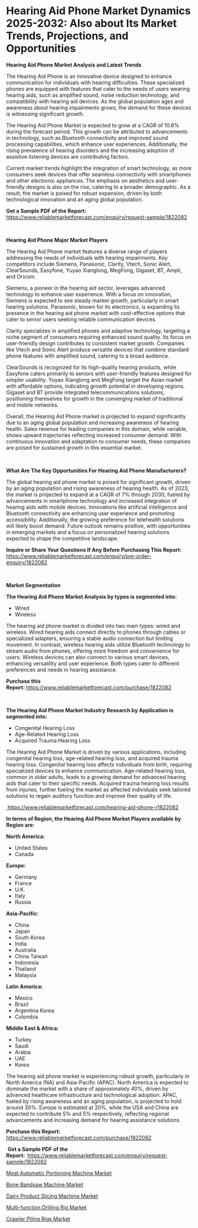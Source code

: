 <p><h1>Hearing Aid Phone Market Dynamics 2025-2032: Also about Its Market Trends, Projections, and Opportunities</h1></p><p><strong>Hearing Aid Phone Market Analysis and Latest Trends</strong></p>
<p><p>The Hearing Aid Phone is an innovative device designed to enhance communication for individuals with hearing difficulties. These specialized phones are equipped with features that cater to the needs of users wearing hearing aids, such as amplified sound, noise reduction technology, and compatibility with hearing aid devices. As the global population ages and awareness about hearing impairments grows, the demand for these devices is witnessing significant growth.</p><p>The Hearing Aid Phone Market is expected to grow at a CAGR of 10.8% during the forecast period. This growth can be attributed to advancements in technology, such as Bluetooth connectivity and improved sound processing capabilities, which enhance user experiences. Additionally, the rising prevalence of hearing disorders and the increasing adoption of assistive listening devices are contributing factors.</p><p>Current market trends highlight the integration of smart technology, as more consumers seek devices that offer seamless connectivity with smartphones and other electronic appliances. The emphasis on aesthetics and user-friendly designs is also on the rise, catering to a broader demographic. As a result, the market is poised for robust expansion, driven by both technological innovation and an aging global population.</p></p>
<p><strong>Get a Sample PDF of the Report:&nbsp;</strong> <a href="https://www.reliablemarketforecast.com/enquiry/request-sample/1822082?utm_campaign=1832&utm_medium=2&utm_source=Github&utm_content=ia&utm_term=28022025&utm_id=hearing-aid-phone">https://www.reliablemarketforecast.com/enquiry/request-sample/1822082</a></p>
<p>&nbsp;</p>
<p><strong>Hearing Aid Phone Major Market Players</strong></p>
<p><p>The Hearing Aid Phone market features a diverse range of players addressing the needs of individuals with hearing impairments. Key competitors include Siemens, Panasonic, Clarity, Vtech, Sonic Alert, ClearSounds, Easyfone, Yuyao Xianglong, MegFong, Gigaset, BT, Ampli, and Oricom. </p><p>Siemens, a pioneer in the hearing aid sector, leverages advanced technology to enhance user experience. With a focus on innovation, Siemens is expected to see steady market growth, particularly in smart hearing solutions. Panasonic, known for its electronics, is expanding its presence in the hearing aid phone market with cost-effective options that cater to senior users seeking reliable communication devices.</p><p>Clarity specializes in amplified phones and adaptive technology, targeting a niche segment of consumers requiring enhanced sound quality. Its focus on user-friendly design contributes to consistent market growth. Companies like Vtech and Sonic Alert produce versatile devices that combine standard phone features with amplified sound, catering to a broad audience. </p><p>ClearSounds is recognized for its high-quality hearing products, while Easyfone caters primarily to seniors with user-friendly features designed for simpler usability. Yuyao Xianglong and MegFong target the Asian market with affordable options, indicating growth potential in developing regions. Gigaset and BT provide integrated telecommunications solutions, positioning themselves for growth in the converging market of traditional and mobile networks.</p><p>Overall, the Hearing Aid Phone market is projected to expand significantly due to an aging global population and increasing awareness of hearing health. Sales revenue for leading companies in this domain, while variable, shows upward trajectories reflecting increased consumer demand. With continuous innovation and adaptation to consumer needs, these companies are poised for sustained growth in this essential market.</p></p>
<p>&nbsp;</p>
<p><strong>What Are The Key Opportunities For Hearing Aid Phone Manufacturers?</strong></p>
<p><p>The global hearing aid phone market is poised for significant growth, driven by an aging population and rising awareness of hearing health. As of 2023, the market is projected to expand at a CAGR of 7% through 2030, fueled by advancements in smartphone technology and increased integration of hearing aids with mobile devices. Innovations like artificial intelligence and Bluetooth connectivity are enhancing user experience and promoting accessibility. Additionally, the growing preference for telehealth solutions will likely boost demand. Future outlook remains positive, with opportunities in emerging markets and a focus on personalized hearing solutions expected to shape the competitive landscape.</p></p>
<p><strong>Inquire or Share Your Questions If Any Before Purchasing This Report:</strong> <a href="https://www.reliablemarketforecast.com/enquiry/pre-order-enquiry/1822082?utm_campaign=1832&utm_medium=2&utm_source=Github&utm_content=ia&utm_term=28022025&utm_id=hearing-aid-phone">https://www.reliablemarketforecast.com/enquiry/pre-order-enquiry/1822082</a></p>
<p>&nbsp;</p>
<p><strong>Market Segmentation</strong></p>
<p><strong>The Hearing Aid Phone Market Analysis by types is segmented into:</strong></p>
<p><ul><li>Wired</li><li>Wireless</li></ul></p>
<p><p>The hearing aid phone market is divided into two main types: wired and wireless. Wired hearing aids connect directly to phones through cables or specialized adapters, ensuring a stable audio connection but limiting movement. In contrast, wireless hearing aids utilize Bluetooth technology to stream audio from phones, offering more freedom and convenience for users. Wireless devices can also connect to various smart devices, enhancing versatility and user experience. Both types cater to different preferences and needs in hearing assistance.</p></p>
<p><strong>Purchase this Report:&nbsp;</strong><a href="https://www.reliablemarketforecast.com/purchase/1822082?utm_campaign=1832&utm_medium=2&utm_source=Github&utm_content=ia&utm_term=28022025&utm_id=hearing-aid-phone">https://www.reliablemarketforecast.com/purchase/1822082</a></p>
<p>&nbsp;</p>
<p><strong>The Hearing Aid Phone Market Industry Research by Application is segmented into:</strong></p>
<p><ul><li>Congenital Hearing Loss</li><li>Age-Related Hearing Loss</li><li>Acquired Trauma Hearing Loss</li></ul></p>
<p><p>The Hearing Aid Phone Market is driven by various applications, including congenital hearing loss, age-related hearing loss, and acquired trauma hearing loss. Congenital hearing loss affects individuals from birth, requiring specialized devices to enhance communication. Age-related hearing loss, common in older adults, leads to a growing demand for advanced hearing aids that cater to their specific needs. Acquired trauma hearing loss results from injuries, further fueling the market as affected individuals seek tailored solutions to regain auditory function and improve their quality of life.</p></p>
<p><a href="https://www.reliablemarketforecast.com/hearing-aid-phone-r1822082?utm_campaign=1832&utm_medium=2&utm_source=Github&utm_content=ia&utm_term=28022025&utm_id=hearing-aid-phone">&nbsp;https://www.reliablemarketforecast.com/hearing-aid-phone-r1822082</a></p>
<p><strong>In terms of Region, the Hearing Aid Phone Market Players available by Region are:</strong></p>
<p>
    <p> <strong> North America: </strong>
        <ul>
            <li>United States</li>
            <li>Canada</li>
        </ul>
        </p> 
    <p> <strong> Europe: </strong>
        <ul>
            <li>Germany</li>
            <li>France</li>
            <li>U.K.</li>
            <li>Italy</li>
            <li>Russia</li>
        </ul>
        </p> 
    <p> <strong> Asia-Pacific: </strong>
        <ul>
            <li>China</li>
            <li>Japan</li>
            <li>South Korea</li>
            <li>India</li>
            <li>Australia</li>
            <li>China Taiwan</li>
            <li>Indonesia</li>
            <li>Thailand</li>
            <li>Malaysia</li>
        </ul>
        </p> 
    <p> <strong> Latin America: </strong>
        <ul>
            <li>Mexico</li>
            <li>Brazil</li>
            <li>Argentina Korea</li>
            <li>Colombia</li>
        </ul>
        </p> 
    <p> <strong> Middle East & Africa: </strong>
        <ul>
            <li>Turkey</li>
            <li>Saudi</li>
            <li>Arabia</li>
            <li>UAE</li>
            <li>Korea</li>
        </ul>
    </p>
    </p>
<p><p>The hearing aid phone market is experiencing robust growth, particularly in North America (NA) and Asia-Pacific (APAC). North America is expected to dominate the market with a share of approximately 40%, driven by advanced healthcare infrastructure and technological adoption. APAC, fueled by rising awareness and an aging population, is projected to hold around 30%. Europe is estimated at 20%, while the USA and China are expected to contribute 5% and 5% respectively, reflecting regional advancements and increasing demand for hearing assistance solutions.</p></p>
<p><strong>Purchase this Report: </strong><a href="https://www.reliablemarketforecast.com/purchase/1822082?utm_campaign=1832&utm_medium=2&utm_source=Github&utm_content=ia&utm_term=28022025&utm_id=hearing-aid-phone">https://www.reliablemarketforecast.com/purchase/1822082</a></p>
<p>&nbsp;<strong>Get a Sample PDF of the Report:&nbsp;&nbsp;</strong><a href="https://www.reliablemarketforecast.com/enquiry/request-sample/1822082?utm_campaign=1832&utm_medium=2&utm_source=Github&utm_content=ia&utm_term=28022025&utm_id=hearing-aid-phone">https://www.reliablemarketforecast.com/enquiry/request-sample/1822082</a></p>
<p><strong></strong></p>
<p><p><a href="https://github.com/ElviraLeka1962/Market-Research-Report-List-1/blob/main/meat-automatic-portioning-machine-market.md?utm_campaign=1832&utm_medium=2&utm_source=Github&utm_content=ia&utm_term=28022025&utm_id=hearing-aid-phone">Meat Automatic Portioning Machine Market</a></p><p><a href="https://github.com/darenph8er/Market-Research-Report-List-1/blob/main/bone-bandsaw-machine-market.md?utm_campaign=1832&utm_medium=2&utm_source=Github&utm_content=ia&utm_term=28022025&utm_id=hearing-aid-phone">Bone Bandsaw Machine Market</a></p><p><a href="https://github.com/rosalinebhakta48/Market-Research-Report-List-1/blob/main/dairy-product-slicing-machine-market.md?utm_campaign=1832&utm_medium=2&utm_source=Github&utm_content=ia&utm_term=28022025&utm_id=hearing-aid-phone">Dairy Product Slicing Machine Market</a></p><p><a href="https://github.com/hedbomkrahe/Market-Research-Report-List-1/blob/main/multi-function-drilling-rig-market.md?utm_campaign=1832&utm_medium=2&utm_source=Github&utm_content=ia&utm_term=28022025&utm_id=hearing-aid-phone">Multi-function Drilling Rig Market</a></p><p><a href="https://github.com/lateshab69/Market-Research-Report-List-1/blob/main/crawler-piling-rigs-market.md?utm_campaign=1832&utm_medium=2&utm_source=Github&utm_content=ia&utm_term=28022025&utm_id=hearing-aid-phone">Crawler Piling Rigs Market</a></p></p>